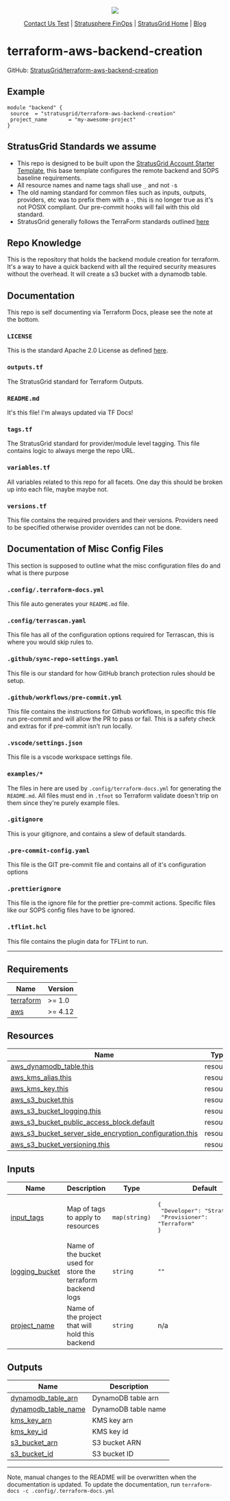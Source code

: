<!-- BEGIN_TF_DOCS -->
<p align="center">                                                                                                                                            
                                                                                
  <img src="https://github.com/StratusGrid/terraform-readme-template/blob/main/header/stratusgrid-logo-smaller.jpg?raw=true" />
  <p align="center">                                                           
    <a href="https://stratusgrid.com/book-a-consultation">Contact Us Test</a> |                  
    <a href="https://stratusgrid.com/cloud-cost-optimization-dashboard">Stratusphere FinOps</a> |
    <a href="https://stratusgrid.com">StratusGrid Home</a> |
    <a href="https://stratusgrid.com/blog">Blog</a>
  </p>                    
</p>

 # terraform-aws-backend-creation

 GitHub: [StratusGrid/terraform-aws-backend-creation](https://github.com/StratusGrid/terraform-aws-backend-creation)

 ## Example

 ```hcl
 module "backend" {
  source  = "stratusgrid/terraform-aws-backend-creation"
  project_name       = "my-awesome-project"
}
 ```

 ## StratusGrid Standards we assume
 - This repo is designed to be built upon the [StratusGrid Account Starter Template](https://github.com/StratusGrid/terraform-account-starter), this base template configures the remote backend and SOPS baseline requirements.
 - All resource names and name tags shall use `_` and not `-`s
 - The old naming standard for common files such as inputs, outputs, providers, etc was to prefix them with a `-`, this is no longer true as it's not POSIX compliant. Our pre-commit hooks will fail with this old standard.
 - StratusGrid generally follows the TerraForm standards outlined [here](https://www.terraform-best-practices.com/naming)

 ## Repo Knowledge

 This is the repository that holds the backend module creation for terraform. It's a way to have a quick backend with all the required security measures without the overhead.
 It will create a s3 bucket with a dynamodb table.

 ## Documentation

 This repo is self documenting via Terraform Docs, please see the note at the bottom.

 ### `LICENSE`
 This is the standard Apache 2.0 License as defined [here](https://stratusgrid.atlassian.net/wiki/spaces/TK/pages/2121728017/StratusGrid+Terraform+Module+Requirements).

 ### `outputs.tf`
 The StratusGrid standard for Terraform Outputs.

 ### `README.md`
 It's this file! I'm always updated via TF Docs!

 ### `tags.tf`
 The StratusGrid standard for provider/module level tagging. This file contains logic to always merge the repo URL.

 ### `variables.tf`
 All variables related to this repo for all facets.
 One day this should be broken up into each file, maybe maybe not.

 ### `versions.tf`
 This file contains the required providers and their versions. Providers need to be specified otherwise provider overrides can not be done.

 ## Documentation of Misc Config Files

 This section is supposed to outline what the misc configuration files do and what is there purpose

 ### `.config/.terraform-docs.yml`
 This file auto generates your `README.md` file.

 ### `.config/terrascan.yaml`
 This file has all of the configuration options required for Terrascan, this is where you would skip rules to.

 ### `.github/sync-repo-settings.yaml`
 This file is our standard for how GitHub branch protection rules should be setup.

 ### `.github/workflows/pre-commit.yml`
 This file contains the instructions for Github workflows, in specific this file run pre-commit and will allow the PR to pass or fail. This is a safety check and extras for if pre-commit isn't run locally.

 ### `.vscode/settings.json`
 This file is a vscode workspace settings file.

 ### `examples/*`
 The files in here are used by `.config/terraform-docs.yml` for generating the `README.md`. All files must end in `.tfnot` so Terraform validate doesn't trip on them since they're purely example files.

 ### `.gitignore`
 This is your gitignore, and contains a slew of default standards.

 ### `.pre-commit-config.yaml`
 This file is the GIT pre-commit file and contains all of it's configuration options

 ### `.prettierignore`
 This file is the ignore file for the prettier pre-commit actions. Specific files like our SOPS config files have to be ignored.

 ### `.tflint.hcl`
 This file contains the plugin data for TFLint to run.

 ---

 ## Requirements

| Name | Version |
|------|---------|
| <a name="requirement_terraform"></a> [terraform](#requirement\_terraform) | >= 1.0 |
| <a name="requirement_aws"></a> [aws](#requirement\_aws) | >= 4.12 |

 ## Resources

| Name | Type |
|------|------|
| [aws_dynamodb_table.this](https://registry.terraform.io/providers/hashicorp/aws/latest/docs/resources/dynamodb_table) | resource |
| [aws_kms_alias.this](https://registry.terraform.io/providers/hashicorp/aws/latest/docs/resources/kms_alias) | resource |
| [aws_kms_key.this](https://registry.terraform.io/providers/hashicorp/aws/latest/docs/resources/kms_key) | resource |
| [aws_s3_bucket.this](https://registry.terraform.io/providers/hashicorp/aws/latest/docs/resources/s3_bucket) | resource |
| [aws_s3_bucket_logging.this](https://registry.terraform.io/providers/hashicorp/aws/latest/docs/resources/s3_bucket_logging) | resource |
| [aws_s3_bucket_public_access_block.default](https://registry.terraform.io/providers/hashicorp/aws/latest/docs/resources/s3_bucket_public_access_block) | resource |
| [aws_s3_bucket_server_side_encryption_configuration.this](https://registry.terraform.io/providers/hashicorp/aws/latest/docs/resources/s3_bucket_server_side_encryption_configuration) | resource |
| [aws_s3_bucket_versioning.this](https://registry.terraform.io/providers/hashicorp/aws/latest/docs/resources/s3_bucket_versioning) | resource |

 ## Inputs

| Name | Description | Type | Default | Required |
|------|-------------|------|---------|:--------:|
| <a name="input_input_tags"></a> [input\_tags](#input\_input\_tags) | Map of tags to apply to resources | `map(string)` | <pre>{<br>  "Developer": "StratusGrid",<br>  "Provisioner": "Terraform"<br>}</pre> | no |
| <a name="input_logging_bucket"></a> [logging\_bucket](#input\_logging\_bucket) | Name of the bucket used for store the terraform backend logs | `string` | `""` | no |
| <a name="input_project_name"></a> [project\_name](#input\_project\_name) | Name of the project that will hold this backend | `string` | n/a | yes |

 ## Outputs

| Name | Description |
|------|-------------|
| <a name="output_dynamodb_table_arn"></a> [dynamodb\_table\_arn](#output\_dynamodb\_table\_arn) | DynamoDB table arn |
| <a name="output_dynamodb_table_name"></a> [dynamodb\_table\_name](#output\_dynamodb\_table\_name) | DynamoDB table name |
| <a name="output_kms_key_arn"></a> [kms\_key\_arn](#output\_kms\_key\_arn) | KMS key arn |
| <a name="output_kms_key_id"></a> [kms\_key\_id](#output\_kms\_key\_id) | KMS key id |
| <a name="output_s3_bucket_arn"></a> [s3\_bucket\_arn](#output\_s3\_bucket\_arn) | S3 bucket ARN |
| <a name="output_s3_bucket_id"></a> [s3\_bucket\_id](#output\_s3\_bucket\_id) | S3 bucket ID |

 ---

 Note, manual changes to the README will be overwritten when the documentation is updated. To update the documentation, run `terraform-docs -c .config/.terraform-docs.yml`
<!-- END_TF_DOCS -->